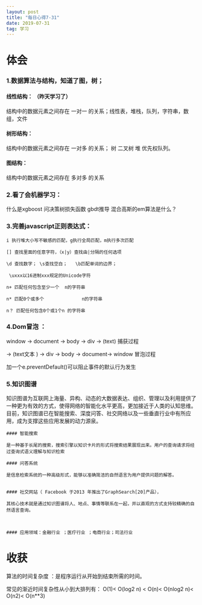 ```yaml
---
layout: post
title: "每日心得7-31"
date: 2019-07-31
tag: 学习
---
```




# 体会



### 1.数据算法与结构，知道了图，树；

#### 线性结构： （昨天学习了）

结构中的数据元素之间存在 一对一 的关系；线性表，堆栈，队列，字符串，数组，文件

#### 树形结构：

结构中的数据元素之间存在 一对多 的关系；	树 二叉树 堆 优先权队列。

#### 图结构：

结构中的数据元素之间存在 多对多 的关系



### 2.看了会机器学习：

什么是xgboost
问决策树损失函数
gbdt推导
混合高斯的em算法是什么？

### 3.完善javascript正则表达式：

```
i 执行堆大小写不敏感的匹配，g执行全局匹配，m执行多次匹配

[] 查找里面的任意字符，（x|y）查找由|分隔的任何选项

\d 查找数字； \s查找空白；   \b匹配单词的边界；

 \uxxx以16进制xxx规定的Unicode字符

n+ 匹配任何包含至少一个  n的字符串

n* 匹配0个或多个				n的字符串

n？ 匹配任何包含0个或1个n	的字符串

```



### 4.Dom冒泡 ：

window -> document -> body -> div -> (text) 捕获过程

 -> (text文本 ) -> div -> body -> document-> window  冒泡过程

加一个e.preventDefault()可以阻止事件的默认行为发生

### 5.知识图谱

知识图谱为互联网上海量、异构、动态的大数据表达、组织、管理以及利用提供了一种更为有效的方式，使得网络的智能化水平更高，更加接近于人类的认知思维。目前，知识图谱已在智能搜索、深度问答、社交网络以及一些垂直行业中有所应用，成为支撑这些应用发展的动力源泉。

```
#### 智能搜索

是一种基于长尾的搜索，搜索引擎以知识卡片的形式将搜索结果展现出来。用户的查询请求将经过查询式语义理解与知识检索

#### 问答系统

是信息检索系统的一种高级形式，能够以准确简洁的自然语言为用户提供问题的解答。


#### 社交网站（ Facebook 于2013 年推出了GraphSearch[20]产品），

其核心技术就是通过知识图谱将人、地点、事情等联系在一起，并以直观的方式支持较精确的自然语言查询。



#### 应用领域：金融行业 ；医疗行业 ；电商行业；司法行业
```



#### 



# 收获

算法的时间复杂度 ：是程序运行从开始到结束所需的时间。  

常见的渐近时间复杂性从小到大排列有：
O(1)< O(log2 n) < O(n)< O(nlog2 n)< O(n2)< O(n**3)